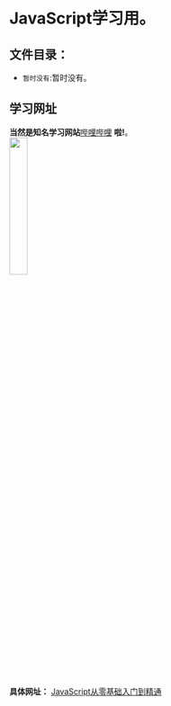 JavaScript学习用。
============
文件目录：
--------
* `暂时没有`:暂时没有。<br>

学习网址
-------
**当然是知名学习网站**[哔哩哔哩](https://www.bilibili.com/ "哔哩哔哩 (゜-゜)つロ 干杯")  **啦!**。<br>
<img src="https://ss2.bdstatic.com/70cFvnSh_Q1YnxGkpoWK1HF6hhy/it/u=3335851201,737797255&fm=26&gp=0.jpg" width="25%"></img><br>
**具体网址：**
[JavaScript从零基础入门到精通](https://www.bilibili.com/video/BV1ux411d75J)
